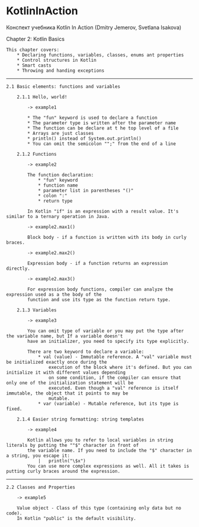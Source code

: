 # KotlinInAction

Конспект учебника Kotlin In Action (Dmitry Jemerov, Svetlana Isakova)

Chapter 2: Kotlin Basics

    This chapter covers:
        * Declaring functions, variables, classes, enums ant properties
        * Control structures in Kotlin
        * Smart casts
        * Throwing and handing exceptions
________________________________________________________________________________________________________________________

    2.1 Basic elements: functions and variables
    
        2.1.1 Hello, world!
        
            -> example1
        
            * The "fun" keyword is used to declare a function
            * The parameter type is written after the parameter name
            * The function can be declare at t he top level of a file
            * Arrays are just classes
            * println() instead of System.out.println()
            * You can omit the semicolon "";" from the end of a line
            
        2.1.2 Functions
        
            -> example2
        
            The function declaration:
                * "fun" keyword
                * function name
                * parameter list in parentheses "()"
                * colon ":"
                * return type
        
            In Kotlin "if" is an expression with a result value. It's similar to a ternary operation in Java.
        
            -> example2.max1()
        
            Block body - if a function is written with its body in curly braces.
        
            -> example2.max2()
        
            Expression body - if a function returns an expression directly.
        
            -> example2.max3()
        
            For expression body functions, compiler can analyze the expression used as a the body of the
            function and use its type as the function return type.
            
        2.1.3 Variables
        
            -> example3
        
            You can omit type of variable or you may put the type after the variable name, but If a variable doesn't
            have an initializer, you need to specify its type explicitly.
        
            There are two keyword to declare a variable:
                * val (value) - Immutable reference. A "val" variable must be initialized exactly once during the
                    execution of the block where it's defined. But you can initialize it with different values depending
                    on some condition, if the compiler can ensure that only one of the initialization statement will be
                    executed. Even though a "val" reference is itself immutable, the object that it points to may be
                    mutable.
                * var (variable) - Mutable reference, but its type is fixed.
                
        2.1.4 Easier string formatting: string templates
        
            -> example4
        
            Kotlin allows you to refer to local variables in string literals by putting the ""$" character in front of
            the variable name. If you need to include the "$" character in a string, you escape it:
                |   println("\$x")
            You can use more complex expressions as well. All it takes is putting curly braces around the expression.
________________________________________________________________________________________________________________________

    2.2 Classes and Properties
    
        -> example5
    
        Value object - Class of this type (containing only data but no code).
        In Kotlin "public" is the default visibility.